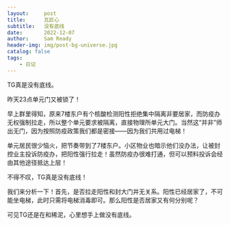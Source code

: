 ```yaml
---
layout:     post
title:      瓦匠心
subtitle:   没有底线
date:       2022-12-07
author:     Sam Ready
header-img: img/post-bg-universe.jpg
catalog: false
tags:
    - 日记
---
```


TG真是没有底线。

昨天23点单元门又被锁了！

早上群里得知，原来7楼东户有个核酸检测阳性拒绝集中隔离非要居家，而防疫办无权强制拉走，所以整个单元要求被隔离，直接物理所单元大门。当然这“并非”师出无门，因为按照防疫政策我们都是密接——因为我们共用过电梯！

单元居民很少恼火，把节奏带到了7楼东户。小区物业也暗示他们没办法，让被封控业主投诉防疫办，把阳性强行拉走！虽然防疫办很难打通，但可以预料投诉会经由其他途径抵达上层！

不得不叹，TG真是没有底线！

我们来分析一下！首先，是否拉走阳性和封大门并无关系。阳性已经居家了，不可能坐电梯，此时只需将电梯消毒即可。那么阳性是否居家又有何分别呢？

可见TG还是在和稀泥，心里想手上做没有底线。